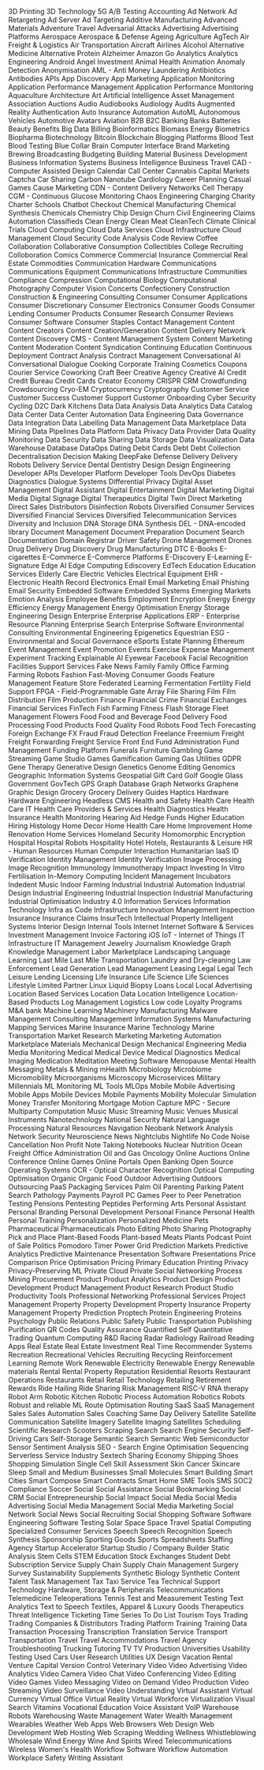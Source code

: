 3D Printing
3D Technology
5G
A/B Testing
Accounting
Ad Network
Ad Retargeting
Ad Server
Ad Targeting
Additive Manufacturing
Advanced Materials
Adventure Travel
Adversarial Attacks
Advertising
Advertising Platforms
Aerospace
Aerospace & Defense
Ageing
Agriculture
AgTech
Air Freight & Logistics
Air Transportation
Aircraft
Airlines
Alcohol
Alternative Medicine
Alternative Protein
Alzheimer
Amazon Go
Analytics
Analytics Engineering
Android
Angel Investment
Animal Health
Animation
Anomaly Detection
Anonymisation
AML - Anti Money Laundering
Antibiotics
Antibodies
APIs
App Discovery
App Marketing
Application Monitoring
Application Performance Management
Application Performance Monitoring
Aquaculture
Architecture
Art
Artificial Intelligence
Asset Management
Association
Auctions
Audio
Audiobooks
Audiology
Audits
Augmented Reality
Authentication
Auto Insurance
Automation
AutoML
Autonomous Vehicles
Automotive
Avatars
Aviation
B2B
B2C
Banking
Banks
Batteries
Beauty
Benefits
Big Data
Billing
Bioinformatics
Biomass Energy
Biometrics
Biopharma
Biotechnology
Bitcoin
Blockchain
Blogging Platforms
Blood Test
Blood Testing
Blue Collar
Brain Computer Interface
Brand Marketing
Brewing
Broadcasting
Budgeting
Building Material
Business Development
Business Information Systems
Business Intelligence
Business Travel
CAD - Computer Assisted Design
Calendar
Call Center
Cannabis
Capital Markets
Captcha
Car Sharing
Carbon Nanotube
Cardiology
Career Planning
Casual Games
Cause Marketing
CDN - Content Delivery Networks
Cell Therapy
CGM - Continuous Glucose Monitoring
Chaos Engineering
Charging
Charity
Charter Schools
Chatbot
Checkout
Chemical Manufacturing
Chemical Synthesis
Chemicals
Chemistry
Chip Design
Churn
Civil Engineering
Claims Automation
Classifieds
Clean Energy
Clean Meat
CleanTech
Climate
Clinical Trials
Cloud Computing
Cloud Data Services
Cloud Infrastructure
Cloud Management
Cloud Security
Code Analysis
Code Review
Coffee
Collaboration
Collaborative Consumption
Collectibles
College Recruiting
Colloboration
Comics
Commerce
Commercial Insurance
Commercial Real Estate
Commodities
Communication Hardware
Communications
Communications Equipment
Communications Infrastructure
Communities
Compliance
Compression
Computational Biology
Computational Photography
Computer Vision
Concerts
Confectionery
Construction
Construction & Engineering
Consulting
Consumer
Consumer Applications
Consumer Discretionary
Consumer Electronics
Consumer Goods
Consumer Lending
Consumer Products
Consumer Research
Consumer Reviews
Consumer Software
Consumer Staples
Contact Management
Content
Content Creators
Content Creation/Generation
Content Delivery Network
Content Discovery
CMS - Content Management System
Content Marketing
Content Moderation
Content Syndication
Continuing Education
Continuous Deployment
Contract Analysis
Contract Management
Conversational AI
Conversational Dialogue
Cooking
Corporate Training
Cosmetics
Coupons
Courier Service
Coworking
Craft Beer
Creative Agency
Creative AI
Credit
Credit Bureau
Credit Cards
Creator Economy
CRISPR
CRM
Crowdfunding
Crowdsourcing
Cryo-EM
Cryptocurrency
Cryptography
Customer Service
Customer Success
Customer Support
Customer Onboarding
Cyber Security
Cycling
D2C
Dark Kitchens
Data
Data Analysis
Data Analytics
Data Catalog
Data Center
Data Center Automation
Data Engineering
Data Governance
Data Integration
Data Labelling
Data Management
Data Marketplace
Data Mining
Data Pipelines
Data Platform
Data Privacy
Data Provider
Data Quality Monitoring
Data Security
Data Sharing
Data Storage
Data Visualization
Data Warehouse
Database
DataOps
Dating
Debit Cards
Debt
Debt Collection
Decentralisation
Decision Making
DeepFake
Defense
Delivery
Delivery Robots
Delivery Service
Dental
Dentistry
Design
Design Engineering
Developer APIs
Developer Platform
Developer Tools
DevOps
Diabetes
Diagnostics
Dialogue Systems
Differential Privacy
Digital Asset Management
Digital Assistant
Digital Entertainment
Digital Marketing
Digital Media
Digital Signage
Digital Therapeutics
Digital Twin
Direct Marketing
Direct Sales
Distributors
Disinfection Robots
Diversified Consumer Services
Diversified Financial Services
Diversified Telecommunication Services
Diversity and Inclusion
DNA Storage
DNA Synthesis
DEL - DNA-encoded library
Document Management
Document Preparation
Document Search
Documentation
Domain Registrar
Driver Safety
Drone Management
Drones
Drug Delivery
Drug Discovery
Drug Manufacturing
DTC
E-Books
E-cigarettes
E-Commerce
E-Commerce Platforms
E-Discovery
E-Learning
E-Signature
Edge AI
Edge Computing
Ediscovery
EdTech
Education
Education Services
Elderly Care
Electric Vehicles
Electrical Equipment
EHR - Electronic Health Record
Electronics
Email
Email Marketing
Email Phishing
Email Security
Embedded Software
Embedded Systems
Emerging Markets
Emotion Analysis
Employee Benefits
Employment
Encryption
Energy
Energy Efficiency
Energy Management
Energy Optimisation
Energy Storage
Engineering Design
Enterprise
Enterprise Applications
ERP - Enterprise Resource Planning
Enterprise Search
Enterprise Software
Environmental Consulting
Environmental Engineering
Epigenetics
Equestrian
ESG - Environmental and Social Governance
eSports
Estate Planning
Ethereum
Event Management
Event Promotion
Events
Exercise
Expense Management
Experiment Tracking
Explainable AI
Eyewear
Facebook
Facial Recognition
Facilities Support Services
Fake News
Family
Family Office
Farming
Farming Robots 
Fashion
Fast-Moving Consumer Goods
Feature Management
Feature Store
Federated Learning
Fermentation
Fertility
Field Support
FPGA - Field-Programmable Gate Array
File Sharing
Film
Film Distribution
Film Production
Finance
Financial Crime
Financial Exchanges
Financial Services
FinTech
Fish Farming
Fitness
Flash Storage
Fleet Management
Flowers
Food
Food and Beverage
Food Delivery
Food Processing
Food Products
Food Quality
Food Robots
Food Tech
Forecasting
Foreign Exchange FX
Fraud
Fraud Detection
Freelance
Freemium
Freight
Freight Forwarding
Freight Service
Front End
Fund Administration
Fund Management
Funding Platform
Funerals
Furniture
Gambling
Game Streaming
Game Studio
Games
Gamification
Gaming
Gas Utilities
GDPR
Gene Therapy
Generative Design
Genetics
Genome Editing
Genomics
Geographic Information Systems
Geospatial
Gift Card
Golf
Google Glass
Government
GovTech
GPS
Graph Database
Graph Networks
Graphene
Graphic Design
Grocery
Grocery Delivery
Guides
Haptics
Hardware
Hardware Engineering
Headless CMS
Health and Safety
Health Care
Health Care IT
Health Care Providers & Services
Health Diagnostics
Health Insurance
Health Monitoring
Hearing Aid
Hedge Funds
Higher Education
Hiring
Histology
Home Decor
Home Health Care
Home Improvement
Home Renovation
Home Services
Homeland Security
Homomorphic Encryption
Hospital
Hospital Robots
Hospitality
Hotel
Hotels, Restaurants & Leisure
HR - Human Resources
Human Computer Interaction
Humanitarian
IaaS
ID Verification
Identity Management
Identity Verification
Image Processing
Image Recognition
Immunology
Immunotherapy
Impact Investing
In Vitro Fertilisation
In-Memory Computing
Incident Management
Incubators
Indedent Music
Indoor Farming
Industrial
Industrial Automation
Industrial Design
Industrial Engineering
Industrial Inspection
Industrial Manufacturing
Industrial Optimisation
Industry 4.0
Information Services
Information Technology
Infra as Code
Infrastructure
Innovation Management
Inspection
Insurance
Insurance Claims
InsurTech
Intellectual Property
Intelligent Systems
Interior Design
Internal Tools
Internet
Internet Software & Services
Investment Management
Invoice Factoring
iOS
IoT - Internet of Things
IT Infrastructure
IT Management
Jewelry
Journalism
Knowledge Graph
Knowledge Management
Labor Marketplace
Landscaping
Language Learning
Last Mile
Last Mile Transportation
Laundry and Dry-cleaning
Law Enforcement
Lead Generation
Lead Management
Leasing
Legal
Legal Tech
Leisure
Lending
Licensing
Life Insurance
Life Science
Life Sciences
Lifestyle
Limited Partner
Linux
Liquid Biopsy
Loans
Local
Local Advertising
Location Based Services
Location Data
Location Intelligence
Location-Based Products
Log Management
Logistics
Low code
Loyalty Programs
M&A bank
Machine Learning
Machinery Manufacturing
Malware
Management Consulting
Management Information Systems
Manufacturing
Mapping Services
Marine Insurance
Marine Technology
Marine Transportation
Market Research
Marketing
Marketing Automation
Marketplace
Materials
Mechanical Design
Mechanical Engineering
Media
Media Monitoring
Medical
Medical Device
Medical Diagnostics
Medical Imaging
Medication
Meditation
Meeting Software
Menopause
Mental Health
Messaging
Metals & Mining
mHealth
Microbiology
Microbiome
Micromobility
Microorganisms
Microscopy
Microservices
Military
Millennials
ML Monitoring
ML Tools
MLOps
Mobile
Mobile Advertising
Mobile Apps
Mobile Devices
Mobile Payments
Mobility
Molecular Simulation
Money Transfer
Monitoring
Mortgage
Motion Capture
MPC - Secure Multiparty Computation
Music
Music Streaming
Music Venues
Musical Instruments
Nanotechnology
National Security
Natural Language Processing
Natural Resources
Navigation
Neobank
Network Analysis
Network Security
Neuroscience
News
Nightclubs
Nightlife
No Code
Noise Cancellation
Non Profit
Note Taking
Notebooks
Nuclear
Nutrition
Ocean Freight
Office Administration
Oil and Gas
Oncology
Online Auctions
Online Conference
Online Games
Online Portals
Open Banking
Open Source
Operating Systems
OCR - Optical Character Recognition
Optical Computing
Optimisation
Organic
Organic Food
Outdoor Advertising
Outdoors
Outsourcing
PaaS
Packaging Services
Palm Oil
Parenting
Parking
Patent Search
Pathology
Payments
Payroll
PC Games
Peer to Peer
Penetration Testing
Pensions
Pentesting
Peptides
Performing Arts
Personal Assistant
Personal Branding
Personal Development
Personal Finance
Personal Health
Personal Training
Personalization
Personalized Medicine
Pets
Pharmaceutical
Pharmaceuticals
Photo Editing
Photo Sharing
Photography
Pick and Place
Plant-Based Foods
Plant-based Meats
Plants
Podcast
Point of Sale
Politics
Pomodoro Timer
Power Grid
Prediction Markets
Predictive Analytics
Predictive Maintenance
Presentation Software
Presentations
Price Comparison
Price Optimisation
Pricing
Primary Education
Printing
Privacy
Privacy-Preserving ML
Private Cloud
Private Social Networking
Process Mining
Procurement
Product
Product Analytics
Product Design
Product Development
Product Management
Product Research
Product Studio
Productivity Tools
Professional Networking
Professional Services
Project Management
Property
Property Development
Property Insurance
Property Management
Property Prediction
Proptech
Protein Engineering
Proteins
Psychology
Public Relations
Public Safety
Public Transportation
Publishing
Purification
QR Codes
Quality Assurance
Quantified Self
Quantitative Trading
Quantum Computing
R&D
Racing
Radar
Radiology
Railroad
Reading Apps
Real Estate
Real Estate Investment
Real Time
Recommender Systems
Recreation
Recreational Vehicles
Recruiting
Recycling
Reinforcement Learning
Remote Work
Renewable Electricity
Renewable Energy
Renewable materials
Rental
Rental Property
Reputation
Residential
Resorts
Restaurant Operations
Restaurants
Retail
Retail Technology
Retailing
Retirement
Rewards
Ride Hailing
Ride Sharing
Risk Management
RISC-V
RNA therapy
Robot Arm
Robotic Kitchen
Robotic Process Automation
Robotics
Robots
Robust and reliable ML
Route Optimisation
Routing
SaaS
SaaS Management
Sales
Sales Automation
Sales Coaching
Same Day Delivery
Satellite
Satellite Communication
Satellite Imagery
Satellite Imaging
Satellites
Scheduling
Scientific Research
Scooters
Scraping
Search
Search Engine
Security
Self-Driving Cars
Self-Storage
Semantic Search
Semantic Web
Semiconductor
Sensor
Sentiment Analysis
SEO - Search Engine Optimisation
Sequencing
Serverless
Service Industry
Sextech
Sharing Economy
Shipping
Shoes
Shopping
Simulation
Single Cell
Skill Assessment
Skin Cancer
Skincare
Sleep
Small and Medium Businesses
Small Molecules
Smart Building
Smart Cities
Smart Compose
Smart Contracts
Smart Home
SME Tools
SMS
SOC2 Compliance
Soccer
Social
Social Assistance
Social Bookmarking
Social CRM
Social Entrepreneurship
Social Impact
Social Media
Social Media Advertising
Social Media Management
Social Media Marketing
Social Network
Social News
Social Recruiting
Social Shopping
Software
Software Engineering
Software Testing
Solar
Space
Space Travel
Spatial Computing
Specialized Consumer Services
Speech
Speech Recognition
Speech Synthesis
Sponsorship
Sporting Goods
Sports
Spreadsheets
Staffing Agency
Startup Accelerator
Startup Studio / Company Builder
Static Analysis
Stem Cells
STEM Education
Stock Exchanges
Student Debt
Subscription Service
Supply Chain
Supply Chain Management
Surgery
Survey
Sustainability
Supplements
Synthetic Biology
Synthetic Content
Talent
Task Management
Tax
Taxi Service
Tea
Technical Support
Technology Hardware, Storage & Peripherals
Telecommunications
Telemedicine
Teleoperations
Tennis
Test and Measurement
Testing
Text Analytics
Text to Speech
Textiles, Apparel & Luxury Goods
Therapeutics
Threat Intelligence
Ticketing
Time Series
To Do List
Tourism
Toys
Trading
Trading Companies & Distributors
Trading Platform
Training
Training Data
Transaction Processing
Transcription
Translation Service
Transport
Transportation
Travel
Travel Accommodations
Travel Agency
Troubleshooting
Trucking
Tutoring
TV
TV Production
Universities
Usability Testing
Used Cars
User Research
Utilities
UX Design
Vacation Rental
Venture Capital
Version Control
Veterinary
Video
Video Advertising
Video Analytics
Video Camera
Video Chat
Video Conferencing
Video Editing
Video Games
Video Messaging
Video on Demand
Video Production
Video Streaming
Video Surveillance
Video Understanding
Virtual Assistant
Virtual Currency
Virtual Office
Virtual Reality
Virtual Workforce
Virtualization
Visual Search
Vitamins
Vocational Education
Voice Assistant
VoIP
Warehouse Robots
Warehousing
Waste Management
Water
Wealth Management
Wearables
Weather
Web Apps
Web Browsers
Web Design
Web Development
Web Hosting
Web Scraping
Wedding
Wellness
Whistleblowing
Wholesale
Wind Energy
Wine And Spirits
Wired Telecommunications
Wireless
Women's Health
Workflow Software
Workflow Automation
Workplace Safety
Writing Assistant
